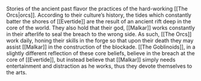 Stories of the ancient past flavor the practices of the hard-working [[The Orcs|orcs]]. According to their culture’s history, the tides which constantly batter the shores of [[Evertide]] are the result of an ancient rift deep in the core of the world. They also hold that their god, [[Malkar]] works constantly in their afterlife to seal the breach to the wrong side. As such, [[The Orcs]] work daily, honing their skills in the forge so that upon their death they may assist [[Malkar]] in the construction of the blockade. [[The Goblinoids]], in a slightly different reflection of these core beliefs, believe in the breach at the core of [[Evertide]], but instead believe that [[Malkar]] simply needs entertainment and distraction as he works, thus they devote themselves to the arts.